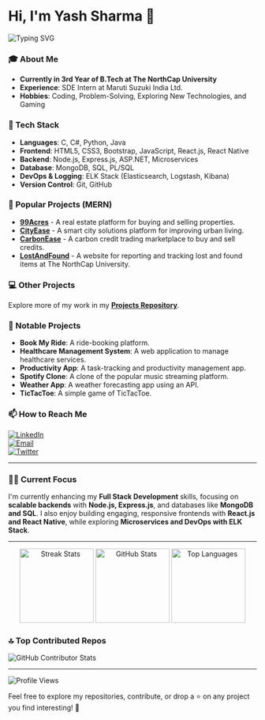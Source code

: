 # Hi, I'm Yash Sharma 👋  

![Typing SVG](https://readme-typing-svg.herokuapp.com?font=Fira+Code&pause=1000&color=F7B42C&width=435&lines=Full+Stack+Developer;Passionate+about+Creating+Meaningful+Digital+Experiences)  
 
### 🎓 About Me  

- **Currently in 3rd Year of B.Tech at The NorthCap University**  
- **Experience**: SDE Intern at Maruti Suzuki India Ltd.  
- **Hobbies**: Coding, Problem-Solving, Exploring New Technologies, and Gaming  

### 🚀 Tech Stack  

- **Languages**: C, C#, Python, Java  
- **Frontend**: HTML5, CSS3, Bootstrap, JavaScript, React.js, React Native  
- **Backend**: Node.js, Express.js, ASP.NET, Microservices  
- **Database**: MongoDB, SQL, PL/SQL  
- **DevOps & Logging**: ELK Stack (Elasticsearch, Logstash, Kibana)  
- **Version Control**: Git, GitHub  

### 🔗 Popular Projects (MERN)  

- [**99Acres**](https://github.com/YashSharma10/99Acres) - A real estate platform for buying and selling properties.  
- [**CityEase**](https://github.com/YashSharma10/CityEase) - A smart city solutions platform for improving urban living.  
- [**CarbonEase**](https://github.com/YashSharma10/CarbonEase) - A carbon credit trading marketplace to buy and sell credits.  
- [**LostAndFound**](https://github.com/YashSharma10/LostAndFound) - A website for reporting and tracking lost and found items at The NorthCap University.  

### 💻 Other Projects  

Explore more of my work in my **[Projects Repository](https://github.com/YashSharma10?tab=repositories)**.  

### 📂 Notable Projects  

- **Book My Ride**: A ride-booking platform.  
- **Healthcare Management System**: A web application to manage healthcare services.  
- **Productivity App**: A task-tracking and productivity management app.  
- **Spotify Clone**: A clone of the popular music streaming platform.  
- **Weather App**: A weather forecasting app using an API.  
- **TicTacToe**: A simple game of TicTacToe.  

### 📫 How to Reach Me  

[![LinkedIn](https://img.shields.io/badge/LinkedIn-Yash%20Sharma-blue?logo=linkedin&style=for-the-badge)](https://www.linkedin.com/in/yashsharma0406)  
[![Email](https://img.shields.io/badge/Email-yashsharma67953%40gmail.com-red?logo=gmail&style=for-the-badge)](mailto:yashsharma67953@gmail.com)  
[![Twitter](https://img.shields.io/badge/Twitter-%40YashSharma10-1DA1F2?logo=twitter&style=for-the-badge)](https://twitter.com/YashSharma10)  

---  

### 👨‍💻 Current Focus  

I'm currently enhancing my **Full Stack Development** skills, focusing on **scalable backends** with **Node.js, Express.js**, and databases like **MongoDB and SQL**. I also enjoy building engaging, responsive frontends with **React.js and React Native**, while exploring **Microservices and DevOps with ELK Stack**.  

---  

<div align="center">
  <img src="https://github-readme-streak-stats.herokuapp.com/?user=YashSharma10&theme=dracula" height="150" alt="Streak Stats" />
  <img src="https://github-readme-stats.vercel.app/api?username=YashSharma10&show_icons=true&count_private=true&theme=dracula" height="150" alt="GitHub Stats" />
  <img src="https://github-readme-stats.vercel.app/api/top-langs/?username=YashSharma10&layout=compact&theme=dracula" height="150" alt="Top Languages" />
</div>  

### 🔝 Top Contributed Repos  
![GitHub Contributor Stats](https://github-contributor-stats.vercel.app/api?username=YashSharma10&limit=5&theme=dark&combine_all_yearly_contributions=true)  

---  

![Profile Views](https://visitcount.itsvg.in/api?id=YashSharma10&icon=0&color=0)  

Feel free to explore my repositories, contribute, or drop a ⭐ on any project you find interesting! 🚀
